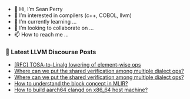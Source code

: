 - 👋 Hi, I’m Sean Perry
- 👀 I’m interested in compilers (c++, COBOL, llvm)
- 🌱 I’m currently learning ...
- 💞️ I’m looking to collaborate on ...
- 📫 How to reach me ...

<!---
s66perry/s66perry is a ✨ special ✨ repository because its `README.md` (this file) appears on your GitHub profile.
You can click the Preview link to take a look at your changes.
--->
### 📕 Latest LLVM Discourse Posts

<!-- DISCOURSE-LLVM:START -->
- [[RFC] TOSA-to-Linalg lowering of element-wise ops](https://discourse.llvm.org/t/rfc-tosa-to-linalg-lowering-of-element-wise-ops/71559#post_7)
- [Where can we put the shared verification among multiple dialect ops?](https://discourse.llvm.org/t/where-can-we-put-the-shared-verification-among-multiple-dialect-ops/71806#post_2)
- [Where can we put the shared verification among multiple dialect ops?](https://discourse.llvm.org/t/where-can-we-put-the-shared-verification-among-multiple-dialect-ops/71806#post_1)
- [How to understand the block concept in MLIR?](https://discourse.llvm.org/t/how-to-understand-the-block-concept-in-mlir/71783#post_8)
- [How to build aarch64 clangd on x86_64 host machine?](https://discourse.llvm.org/t/how-to-build-aarch64-clangd-on-x86-64-host-machine/71805#post_1)
<!-- DISCOURSE-LLVM:END -->
